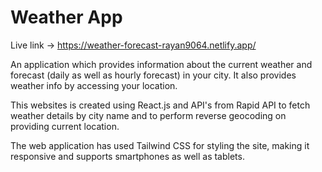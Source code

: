 # Weather App

Live link -> https://weather-forecast-rayan9064.netlify.app/

An application which provides information about the current weather and forecast (daily as well as hourly forecast) in your city. It also provides weather info by accessing your location.

This websites is created using React.js and API's from Rapid API to fetch weather details by city name and to perform reverse geocoding on providing current location.

The web application has used Tailwind CSS for styling the site, making it responsive and supports smartphones as well as tablets.
